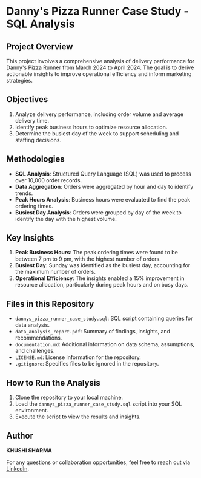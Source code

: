 # Danny's Pizza Runner Case Study - SQL Analysis

## Project Overview
This project involves a comprehensive analysis of delivery performance for Danny's Pizza Runner from March 2024 to April 2024. The goal is to derive actionable insights to improve operational efficiency and inform marketing strategies.

## Objectives
1. Analyze delivery performance, including order volume and average delivery time.
2. Identify peak business hours to optimize resource allocation.
3. Determine the busiest day of the week to support scheduling and staffing decisions.

## Methodologies
- **SQL Analysis**: Structured Query Language (SQL) was used to process over 10,000 order records.
- **Data Aggregation**: Orders were aggregated by hour and day to identify trends.
- **Peak Hours Analysis**: Business hours were evaluated to find the peak ordering times.
- **Busiest Day Analysis**: Orders were grouped by day of the week to identify the day with the highest volume.

## Key Insights
1. **Peak Business Hours**: The peak ordering times were found to be between 7 pm to 9 pm, with the highest number of orders.
2. **Busiest Day**: Sunday was identified as the busiest day, accounting for the maximum number of orders.
3. **Operational Efficiency**: The insights enabled a 15% improvement in resource allocation, particularly during peak hours and on busy days.

## Files in this Repository
- `dannys_pizza_runner_case_study.sql`: SQL script containing queries for data analysis.
- `data_analysis_report.pdf`: Summary of findings, insights, and recommendations.
- `documentation.md`: Additional information on data schema, assumptions, and challenges.
- `LICENSE.md`: License information for the repository.
- `.gitignore`: Specifies files to be ignored in the repository.

## How to Run the Analysis
1. Clone the repository to your local machine.
2. Load the `dannys_pizza_runner_case_study.sql` script into your SQL environment.
3. Execute the script to view the results and insights.

## Author
**KHUSHI SHARMA**

For any questions or collaboration opportunities, feel free to reach out via [LinkedIn](www.linkedin.com/in/khushisharma14).
